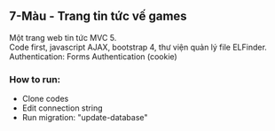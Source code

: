 ## 7-Màu - Trang tin tức vế games
Một trang web tin tức MVC 5.  
Code first, javascript AJAX, bootstrap 4, thư viện quản lý file ELFinder.  
Authentication: Forms Authentication (cookie)  
### How to run:
* Clone codes
* Edit connection string
* Run migration: "update-database" 
